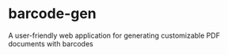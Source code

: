 # barcode-gen
A user-friendly web application for generating customizable PDF documents with barcodes
